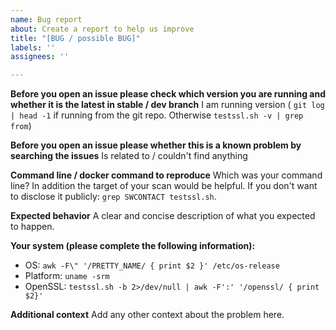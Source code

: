```yaml
---
name: Bug report
about: Create a report to help us improve
title: "[BUG / possible BUG]"
labels: ''
assignees: ''

---
```

<!---

_Feel free to remove this line but please stick to the template. We would like to reproduce the bug and therefore need concise information. Depending on the completeness of your information provided we might close your issue otherwise right away. _
-->

**Before you open an issue please check which version you are running and whether it is the latest in stable / dev branch**
I am running version ( ``git log | head -1`` if running from the git repo. Otherwise ``testssl.sh -v | grep from``)

**Before you open an issue please whether this is a known problem by searching the issues**
Is related to / couldn't find anything 

**Command line / docker command to reproduce**
Which was your command line? In addition the target of your scan would be helpful. If you don't want to disclose it publicly: ``grep SWCONTACT testssl.sh``.

**Expected behavior**
A clear and concise description of what you expected to happen.


**Your system (please complete the following information):**
 - OS: ``awk -F\" '/PRETTY_NAME/ { print $2 }' /etc/os-release``
 - Platform: ``uname -srm`` 
 - OpenSSL: ``testssl.sh -b 2>/dev/null | awk -F':' '/openssl/ { print $2}'``

**Additional context**
Add any other context about the problem here.
